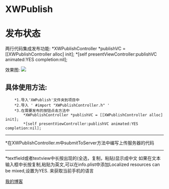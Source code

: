 # XWPublish
发布状态
=======

两行代码集成发布功能:
*XWPublishController *publishVC = [[XWPublishController alloc] init];
*[self presentViewController:publishVC animated:YES completion:nil];

效果图:
![](https://github.com/qxuewei/XWPublish/raw/master/演示gif/publicGif.gif)  

具体使用方法:
-------
        *1.导入'XWPublish'文件夹到项目中
        *2.导入 ' #import "XWPublishController.h" '
        *3.在需要发布的按钮点击方法中
            *XWPublishController *publishVC = [[XWPublishController alloc] init];
            *[self presentViewController:publishVC animated:YES completion:nil];

-------
*在XWPublishController.m中submitToServer方法中编写上传服务器的代码

-----
*textfield或者textview中长按出现的(全选，复制，粘贴)显示成中文
如果在文本输入框中长按复制,粘贴为英文,可以在info.plist中添加Localized resources can be mixed,设置为YES. 
来获取当前手机的语言


[ 我的博客 ]( http://blog.csdn.net/qxuewei )